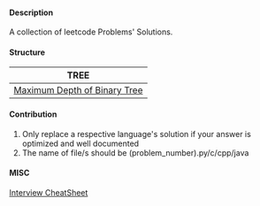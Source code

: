 #### Description

A collection of leetcode Problems' Solutions.

#### Structure
TREE |  
------- |
[Maximum Depth of Binary Tree](101-150/104.py) |


#### Contribution

1. Only replace a respective language's solution if your answer is optimized and well documented
2. The name of file/s should be (problem_number).py/c/cpp/java

#### MISC

[Interview CheatSheet](https://goo.gl/BpZQJU)
